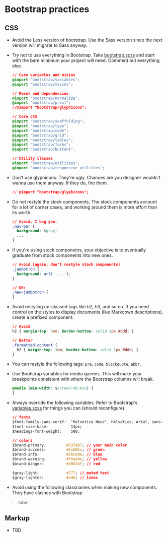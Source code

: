 # Bootstrap practices

## CSS

* Avoid the Less version of bootstrap. Use the Sass version since the next version will migrate to Sass anyway.

* Try not to use everything in Bootstrap. Take [bootstrap.scss](https://github.com/twbs/bootstrap-sass/blob/master/assets/stylesheets/_bootstrap.scss) and start with the bare minimum your project will need. Comment out everything else.

  ```css
  // Core variables and mixins
  @import "bootstrap/variables";
  @import "bootstrap/mixins";
  
  // Reset and dependencies
  @import "bootstrap/normalize";
  @import "bootstrap/print";
  //@import "bootstrap/glyphicons";
  
  // Core CSS
  @import "bootstrap/scaffolding";
  @import "bootstrap/type";
  @import "bootstrap/code";
  @import "bootstrap/grid";
  @import "bootstrap/tables";
  @import "bootstrap/forms";
  @import "bootstrap/buttons";
  
  // Utility classes
  @import "bootstrap/utilities";
  @import "bootstrap/responsive-utilities";
  ```
  
* Don't use glyphicons. They're ugly. Chances are you designer wouldn't wanna use them anyway. If they do, fire them.

  ```css
  // @import "bootstrap/glyphicons";
  ```
  
* Do not restyle the stock components. The stock components account for a lot of corner cases, and working around them is more effort than its worth.

  ```css
  // Avoid. I beg you.
  .nav-bar {
    background: $gray;
    ...
  }
  ```

* If you're using stock componetns, your objective is to eventually graduate from stock components into new ones.

  ```css
  // Avoid (again, don't restyle stock components)
  .jumbotron {
    background: url('....');
  }
  
  // OK: 
  .new-jumbotron {
  }
  ```
* Avoid restyling un-classed tags like h2, h3, and so on. If you need control on the styles to display documents (like Markdown descriptions), create a prefixed component.

  ```css
  // Avoid
  h2 { margin-top: 3em; border-bottom: solid 1px #ddd; }
  
  // Better
  .formatted-content {
    h2 { margin-top: 3em; border-bottom: solid 1px #ddd; }
  }
  ```
  
* You can restyle the following tags: `pre`, `code`, `blockquote`, `abbr`.

* Use Bootstrap variables for media queries. This will make your breakpoints consistent with where the Bootstrap columns will break.

  ```css
  @media (min-width: $screen-md-min) {
  }
  ```
  
* Always override the following variables. Refer to Bootstrap's [variables.scss](https://github.com/twbs/bootstrap-sass/blob/master/assets/stylesheets/bootstrap/_variables.scss) for things you can (should reconfigure).

  ```css
  // fonts
  $font-family-sans-serif:  "Helvetica Neue", Helvetica, Arial, sans-serif !default;
  $font-size-base:          14px;
  $headings-font-weight:    500;
  
  // colors
  $brand-primary:         #337ab7; // your main color
  $brand-success:         #5cb85c; // green
  $brand-info:            #5bc0de; // blue
  $brand-warning:         #f0ad4e; // yellow
  $brand-danger:          #d9534f; // red
  
  $gray-light:            #777; // muted text
  $gray-lighter:          #ddd; // lines
  ```

*  Avoid using the following classnames when making new components. They have clashes with Bootstrap

  > .label

## Markup

* TBD
